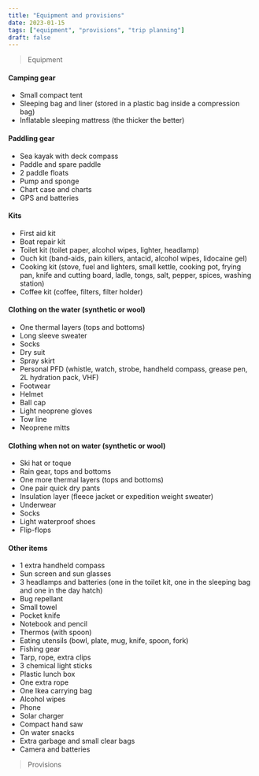 ```yaml
---
title: "Equipment and provisions"
date: 2023-01-15
tags: ["equipment", "provisions", "trip planning"]
draft: false
---
```


> Equipment

#### Camping gear

-   Small compact tent
-   Sleeping bag and liner (stored in a plastic bag inside a compression bag)
-   Inflatable sleeping mattress (the thicker the better)

#### Paddling gear

-   Sea kayak with deck compass
-   Paddle and spare paddle
-   2 paddle floats
-   Pump and sponge
-   Chart case and charts
-   GPS and batteries

#### Kits

-   First aid kit
-   Boat repair kit
-   Toilet kit (toilet paper, alcohol wipes, lighter, headlamp)
-   Ouch kit (band-aids, pain killers, antacid, alcohol wipes, lidocaine gel)
-   Cooking kit (stove, fuel and lighters, small kettle, cooking pot, frying pan, knife and cutting board, ladle, tongs, salt, pepper, spices, washing station)
-   Coffee kit (coffee, filters, filter holder)

#### Clothing on the water (synthetic or wool)

-   One thermal layers (tops and bottoms)
-   Long sleeve sweater
-   Socks
-   Dry suit
-   Spray skirt
-   Personal PFD (whistle, watch, strobe, handheld compass, grease pen, 2L hydration pack, VHF)
-   Footwear
-   Helmet
-   Ball cap
-   Light neoprene gloves
-   Tow line
-   Neoprene mitts

#### Clothing when not on water (synthetic or wool)

-   Ski hat or toque
-   Rain gear, tops and bottoms
-   One more thermal layers (tops and bottoms)
-   One pair quick dry pants
-   Insulation layer (fleece jacket or expedition weight sweater)
-   Underwear
-   Socks
-   Light waterproof shoes
-   Flip-flops

#### Other items

-   1 extra handheld compass
-   Sun screen and sun glasses
-   3 headlamps and batteries (one in the toilet kit, one in the sleeping bag and one in the day hatch)
-   Bug repellant
-   Small towel
-   Pocket knife
-   Notebook and pencil
-   Thermos (with spoon)
-   Eating utensils (bowl, plate, mug, knife, spoon, fork)
-   Fishing gear
-   Tarp, rope, extra clips
-   3 chemical light sticks
-   Plastic lunch box
-   One extra rope
-   One Ikea carrying bag
-   Alcohol wipes
-   Phone
-   Solar charger
-   Compact hand saw
-   On water snacks
-   Extra garbage and small clear bags
-   Camera and batteries

> Provisions
